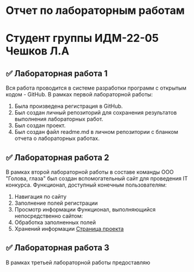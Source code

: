 # Отчет по лабораторным работам 
# Студент группы ИДМ-22-05 Чешков Л.А
## :white_check_mark: Лабораторная работа 1
Вся работа проводится в системе разработки программ с открытым кодом - GitHub.
В рамках первой лабораторной работы:
1. Была произведена регистрация в GitHub.
2. Был создан личный репозиторий для сохранения результатов выполнения лабораторных работ.
3. Был создан проект.
3. Был создан файл readme.md в личном репозитории с бланком отчета о лабораторных работах.
## :white_check_mark: Лабораторная работа 2
В рамках второй лабораторной работы в составе команды ООО "Голова, глаза" был создан вспомогательный сайт для проведения IT конкурса.
Функционал, доступный конечным пользователям:
1. Навигация по сайту
2. Заполнение полей регистрации
3. Просмотр информации
Функционал, выполняющийся непосредственно сайтом:
1. Обработка заполненных полей
2. Хранений информации
[Страница проекта](https://github.com/MarkinNikita/aboba)
## :white_check_mark: Лабораторная работа 3
В рамках третьей лабораторной работы предоставляю 
